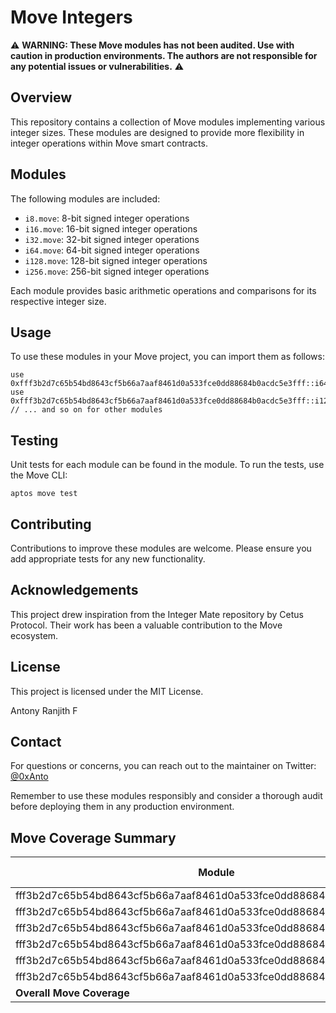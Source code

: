 # Move Integers

⚠️ **WARNING: These Move modules has not been audited. Use with caution in production environments. The authors are not responsible for any potential issues or vulnerabilities.** ⚠️

## Overview

This repository contains a collection of Move modules implementing various integer sizes. These modules are designed to provide more flexibility in integer operations within Move smart contracts.

## Modules

The following modules are included:

- `i8.move`: 8-bit signed integer operations
- `i16.move`: 16-bit signed integer operations
- `i32.move`: 32-bit signed integer operations
- `i64.move`: 64-bit signed integer operations
- `i128.move`: 128-bit signed integer operations
- `i256.move`: 256-bit signed integer operations

Each module provides basic arithmetic operations and comparisons for its respective integer size.

## Usage

To use these modules in your Move project, you can import them as follows:

```move
use 0xfff3b2d7c65b54bd8643cf5b66a7aaf8461d0a533fce0dd88684b0acdc5e3fff::i64;
use 0xfff3b2d7c65b54bd8643cf5b66a7aaf8461d0a533fce0dd88684b0acdc5e3fff::i128;
// ... and so on for other modules
```

## Testing

Unit tests for each module can be found in the module. To run the tests, use the Move CLI:

```
aptos move test
```

## Contributing

Contributions to improve these modules are welcome. Please ensure you add appropriate tests for any new functionality.

## Acknowledgements

This project drew inspiration from the Integer Mate repository by Cetus Protocol. Their work has been a valuable contribution to the Move ecosystem.

## License

This project is licensed under the MIT License.

Antony Ranjith F

## Contact

For questions or concerns, you can reach out to the maintainer on Twitter: [@0xAnto](https://twitter.com/0xanto)

Remember to use these modules responsibly and consider a thorough audit before deploying them in any production environment.

## Move Coverage Summary

| Module                                                                 | Coverage (%) |
|------------------------------------------------------------------------|--------------|
| fff3b2d7c65b54bd8643cf5b66a7aaf8461d0a533fce0dd88684b0acdc5e3fff::i128 | 100.00       |
| fff3b2d7c65b54bd8643cf5b66a7aaf8461d0a533fce0dd88684b0acdc5e3fff::i16  | 100.00       |
| fff3b2d7c65b54bd8643cf5b66a7aaf8461d0a533fce0dd88684b0acdc5e3fff::i256 | 100.00       |
| fff3b2d7c65b54bd8643cf5b66a7aaf8461d0a533fce0dd88684b0acdc5e3fff::i32  | 100.00       |
| fff3b2d7c65b54bd8643cf5b66a7aaf8461d0a533fce0dd88684b0acdc5e3fff::i64  | 100.00       |
| fff3b2d7c65b54bd8643cf5b66a7aaf8461d0a533fce0dd88684b0acdc5e3fff::i8   | 100.00       |
| **Overall Move Coverage**                                              | **100.00%**  |

